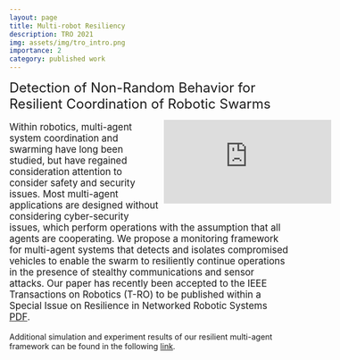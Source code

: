```yaml
---
layout: page
title: Multi-robot Resiliency
description: TRO 2021
img: assets/img/tro_intro.png
importance: 2
category: published work
---
```

 
<font size="+2.6">Detection of Non-Random Behavior for Resilient Coordination of Robotic Swarms</font> 
  <br/>
<div style="width:45%; float:right;margin:0px 0px 25px 10px;"><iframe src="https://www.youtube.com/embed/8BjNlEyxByc" frameborder="0" allow="accelerometer; autoplay; clipboard-write; encrypted-media; gyroscope; picture-in-picture" allowfullscreen></iframe></div>
<p style="font-size:16.8px;">Within robotics, multi-agent system coordination and swarming have long been 
  studied, but have regained consideration attention to consider safety and 
  security issues. Most multi-agent applications are designed without considering 
  cyber-security issues, which perform operations with the assumption that all 
  agents are cooperating. We propose a monitoring framework for multi-agent systems 
  that detects and isolates compromised vehicles to enable the swarm to resiliently 
  continue operations in the presence of stealthy communications and sensor attacks. 
  Our paper has recently been accepted to the IEEE Transactions on Robotics (T-RO) to be published within
  a Special Issue on Resilience in Networked Robotic Systems <a href="https://drive.google.com/file/d/1lo8p6Q-6jfJ2I4PlddqhCsTKIx81qHJ0/view?usp=sharing" target="_blank" rel="noopener noreferrer">PDF</a>.
</p> 
  Additional simulation and experiment results of our resilient multi-agent 
  framework can be found in the following <a href="https://www.bezzorobotics.com/tro21" target="_blank" rel="noopener noreferrer">link</a>.
</p> 
  
<!-- <img src="https://pauljbonczek.github.io/files/Complete_Architecture4.png" />  -->
